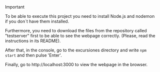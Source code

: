 > [!IMPORTANT]
> To be able to execute this project you need to install Node.js and nodemon if you don´t have them installed.
> 
> Furthermore, you need to download the files from the repository called "testserver" first to be able to see the webpage correctly. (Please, read the instructions in its README).
> 
> After that, in the console, go to the excursiones directory and write `npm start` and then pulse 'Enter'.
> 
> Finally, go to http://localhost:3000 to view the webpage in the browser.
